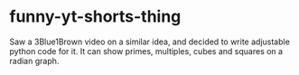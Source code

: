 # funny-yt-shorts-thing

Saw a 3Blue1Brown video on a similar idea, and decided to write adjustable python code for it. It can show primes, multiples, cubes and squares on a radian graph.
